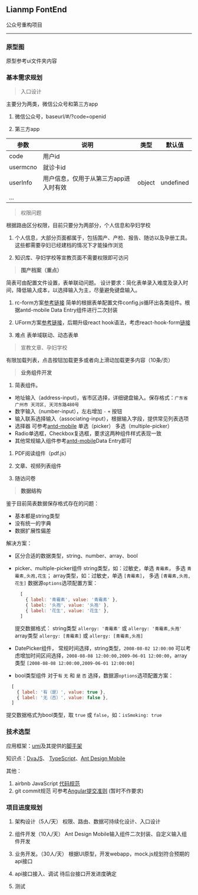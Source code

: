 ## Lianmp FontEnd

公众号重构项目

-------------------------------------

### 原型图

  原型参考ui文件夹内容

### 基本需求规划

  > 入口设计

  主要分为两类，微信公众号和第三方app

  1. 微信公众号，baseurl/#/?code=openid

  2. 第三方app

  |参数|说明|类型|默认值|
  |-|-|-|-|
  |code|用户id|
  |usermcno|就诊卡id|
  |userInfo|用户信息，仅用于从第三方app进入时有效|object|undefined|
  |...||||

  > 权限问题

  根据路由区分权限，目前只要分为两部分，个人信息和孕妇学校

  1. 个人信息，大部分页面都属于，包括围产、产检、报告、随访以及孕册工具。这些都需要孕妇已经建档的情况下才能操作浏览

  2. 知识库、孕妇学校等宣教页面不需要权限即可访问

  > **围产档案（重点）**

  简表可由配置文件设置，表单联动问题。
  设计要求：简化表单录入难度及录入时间，降低输入成本，以选择输入为主，尽量避免键盘输入。

  1. rc-form方案[参考链接](http://react-component.github.io/form/) 简单的根据表单配置文件config.js循环出各类组件。根据antd-mobile Data Entry组件进行二次封装

  2. UForm方案[参考链接](https://uformjs.org/#/MpI2Ij/dNFzFyTb)，后期升级react hook语法，考虑react-hook-form[链接](https://react-hook-form.com/get-started#Quickstart)
   
  3. 难点
    表单域联动、动态表单

  > 宣教文章、孕妇学校

  有限加载列表，点击按钮加载更多或者向上滑动加载更多内容（10条/页）

  > **业务组件开发**

  1. 简表组件。

  - 地址输入（address-input)，省市区选择，详细键盘输入。保存格式：`广东省 广州市 天河区, 天河东路480号`
  - 数字输入（number-input），左右增加 `-` `+` 按钮
  - 输入联系选择输入（associating-input），根据输入字段，提供常见列表选项
  - 选择器 可参考[antd-mobile](https://mobile.ant.design/components/picker-cn/)
      单选（picker）
      多选（multiple-picker）
  - Radio单选框，Checkbox复选框，要求这两种组件样式表现一致
  - 其他常规输入组件参考[antd-mobile](https://mobile.ant.design/docs/react/introduce-cn)Data Entry即可

  1. PDF阅读组件（pdf.js）

  2. 文章、视频列表组件

  3. 随访问卷

  > **数据结构**

  鉴于目前简表数据保存格式存在的问题：

  - 基本都是string类型
  - 没有统一的字典
  - 数据扩展性偏差
  
  解决方案：

  - 区分合适的数据类型，string、number、array、bool
  - picker、multiple-picker组件
    string类型，如：过敏史，单选 `青霉素`， 多选 `青霉素,头孢,花生`；
    array类型，如：过敏史，单选 `[青霉素]`， 多选 `[青霉素,头孢,花生]`
    数据源`options`选项配置方案：

    ```javascript
      [
        { label: '青霉素', value: '青霉素' },
        { label: '头孢', value: '头孢' },
        { label: '花生', value: '花生' },
      ]
    ```
    提交数据格式：
      string类型 `allergy: '青霉素'` 或 `allergy: '青霉素,头孢'`
      array类型 `allergy: [青霉素]` 或 `allergy: [青霉素,头孢]`
  - DatePicker组件，
    常规时间选择，string类型，`2008-08-02 12:00:00`
    可以考虑增加时间区间选择，`2008-08-08 12:00:00,2009-06-01 12:00:00`，array类型 `[2008-08-08 12:00:00,2009-06-01 12:00:00]`
  - bool类型组件
  对于`有` `无` 和 `是` `否` 选择，数据源`options`选项配置方案：

  ```javascript
    [
      { label: '有（是）', value: true },
      { label: '无（否）', value: false },
    ]
  ```
  
  提交数据格式为bool类型，取 `true` 或 `false`，如：`isSmoking: true`
  
### 技术选型

  应用框架：[umi](https://umijs.org/zh/)及其提供的[脚手架](https://github.com/umijs/create-umi)

  知识点：[DvaJS](https://dvajs.com/guide/)、 [TypeScript](http://www.typescriptlang.org/docs/home.html)、[Ant Design Mobile](https://mobile.ant.design/index-cn)

  其他：

  1. airbnb JavaScript [代码规范](https://github.com/airbnb/javascript)
  2. git commit规范 可参考[Angular提交准则](https://juejin.im/post/5d0b3f8c6fb9a07ec07fc5d0) (暂时不作要求)

### 项目进度规划

  1. 架构设计（5人/天）
    权限、路由、数据可持续化设计、入口设计

  2. 组件开发（10人/天）
    Ant Design Mobile输入组件二次封装、自定义输入组件开发

  3. 业务开发。（30人/天）
    根据UI原型，开发webapp，mock.js规划符合预期的api接口

  4. api接口接入、调试
    待后台接口开发进度确定

  5. 测试
